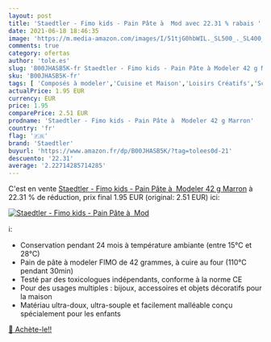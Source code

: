 ```yaml
---
layout: post
title: 'Staedtler - Fimo kids - Pain Pâte à  Mod avec 22.31 % rabais '
date: 2021-06-18 18:46:35
image: 'https://m.media-amazon.com/images/I/51tjG0hbWIL._SL500_._SL400_.jpg'
comments: true
category: ofertas
author: 'tole.es'
slug: 'B00JHASB5K-fr Staedtler - Fimo kids - Pain Pâte à Modeler 42 g Marron'
sku: 'B00JHASB5K-fr'
tags: [ 'Composés à modeler','Cuisine et Maison','Loisirs Créatifs','Sculpture','staedtler', ]
actualPrice: 1.95 EUR
currency: EUR
price: 1.95
comparePrice: 2.51 EUR
prodname: 'Staedtler - Fimo kids - Pain Pâte à  Modeler 42 g Marron'
country: 'fr'
flag: '🇫🇷'
brand: 'Staedtler'
buyurl: 'https://www.amazon.fr/dp/B00JHASB5K/?tag=tolees0d-21'
descuento: '22.31'
average: '2.22714285714285'
---
```


C'est en vente [Staedtler - Fimo kids - Pain Pâte à  Modeler 42 g Marron](https://www.amazon.fr/dp/B00JHASB5K/?tag=tolees0d-21)  à  22.31 % de réduction, prix final  1.95 EUR (original: 2.51 EUR) ici:

[![Staedtler - Fimo kids - Pain Pâte à  Mod](https://m.media-amazon.com/images/I/51tjG0hbWIL._SL500_._SL400_.jpg)](https://www.amazon.fr/dp/B00JHASB5K/?tag=tolees0d-21)

ℹ️:

- Conservation pendant 24 mois à température ambiante (entre 15°C et 28°C)
- Pain de pâte à modeler FIMO de 42 grammes, à cuire au four (110°C pendant 30min)
- Testé par des toxicologues indépendants, conforme à la norme CE
- Pour des usages multiples : bijoux, accessoires et objets décoratifs pour la maison
- Matériau ultra-doux, ultra-souple et facilement malléable conçu spécialement pour les enfants

[🛒 Achète-le!!](https://www.amazon.fr/dp/B00JHASB5K/?tag=tolees0d-21)
